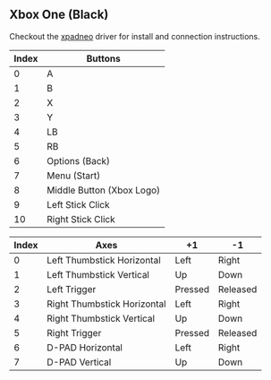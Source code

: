 ## Xbox One (Black)

Checkout the [xpadneo](https://github.com/atar-axis/xpadneo) driver for install and connection instructions.

| Index | Buttons                   |
|-------|---------------------------|
| 0     | A                         |
| 1     | B                         |
| 2     | X                         |
| 3     | Y                         |
| 4     | LB                        |
| 5     | RB                        |
| 6     | Options (Back)            |
| 7     | Menu (Start)              |
| 8     | Middle Button (Xbox Logo) |
| 9     | Left Stick Click          |
| 10    | Right Stick Click         |

| Index | Axes                        | +1      | -1       |
|-------|-----------------------------|---------|----------|
| 0     | Left Thumbstick Horizontal  | Left    | Right    |
| 1     | Left Thumbstick Vertical    | Up      | Down     |
| 2     | Left Trigger                | Pressed | Released |
| 3     | Right Thumbstick Horizontal | Left    | Right    |
| 4     | Right Thumbstick Vertical   | Up      | Down     |
| 5     | Right Trigger               | Pressed | Released |
| 6     | D-PAD Horizontal            | Left    | Right    |
| 7     | D-PAD Vertical              | Up      | Down     |
